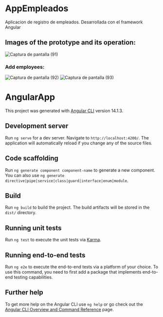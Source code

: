 # AppEmpleados

Aplicacion de registro de empleados. Desarrollada con el framework Angular

## Images of the prototype and its operation:
![Captura de pantalla (91)](https://user-images.githubusercontent.com/83617933/216840582-b08b15e3-aab2-4fa2-99eb-3e232074caa2.png)
### Add employees:
![Captura de pantalla (92)](https://user-images.githubusercontent.com/83617933/216840942-95bb4f73-795c-4bc7-b76a-24a99c6449b6.png)
![Captura de pantalla (93)](https://user-images.githubusercontent.com/83617933/216841131-d1b5aca2-d849-4601-a4a5-da46f352659f.jpg)

# AngularApp
This project was generated with [Angular CLI](https://github.com/angular/angular-cli) version 14.1.3.

## Development server

Run `ng serve` for a dev server. Navigate to `http://localhost:4200/`. The application will automatically reload if you change any of the source files.

## Code scaffolding

Run `ng generate component component-name` to generate a new component. You can also use `ng generate directive|pipe|service|class|guard|interface|enum|module`.

## Build

Run `ng build` to build the project. The build artifacts will be stored in the `dist/` directory.

## Running unit tests

Run `ng test` to execute the unit tests via [Karma](https://karma-runner.github.io).

## Running end-to-end tests

Run `ng e2e` to execute the end-to-end tests via a platform of your choice. To use this command, you need to first add a package that implements end-to-end testing capabilities.

## Further help

To get more help on the Angular CLI use `ng help` or go check out the [Angular CLI Overview and Command Reference](https://angular.io/cli) page.
